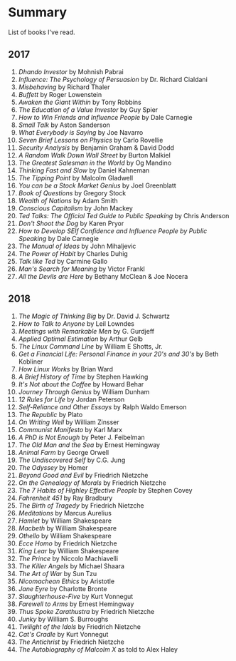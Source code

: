 # Summary
List of books I've read.

## 2017
1. *Dhando Investor* by Mohnish Pabrai
2. *Influence: The Psychology of Persuasion* by Dr. Richard Cialdani
3. *Misbehaving* by Richard Thaler
4. *Buffett* by Roger Lowenstein
5. *Awaken the Giant Within* by Tony Robbins
6. *The Education of a Value Investor* by Guy Spier
7. *How to Win Friends and Influence People* by Dale Carnegie
8. *Small Talk* by Aston Sanderson
9. *What Everybody is Saying* by Joe Navarro
10. *Seven Brief Lessons on Physics* by Carlo Rovellie
11. *Security Analysis* by Benjamin Graham & David Dodd
12. *A Random Walk Down Wall Street* by Burton Malkiel
13. *The Greatest Salesman in the World* by Og Mandino
14. *Thinking Fast and Slow* by Daniel Kahneman
15. *The Tipping Point* by Malcolm Gladwell
16. *You can be a Stock Market Genius* by Joel Greenblatt
17. *Book of Questions* by Gregory Stock
18. *Wealth of Nations* by Adam Smith
19. *Conscious Capitalism* by John Mackey
20. *Ted Talks: The Official Ted Guide to Public Speaking* by Chris Anderson
21. *Don't Shoot the Dog* by Karen Pryor
22. *How to Develop SElf Confidence and Influence People by Public Speaking* by Dale Carnegie
23. *The Manual of Ideas* by John Mihaljevic
24. *The Power of Habit* by Charles Duhig
25. *Talk like Ted* by Carmine Gallo
26. *Man's Search for Meaning* by Victor Frankl
27. *All the Devils are Here* by Bethany McClean & Joe Nocera

## 2018
1. *The Magic of Thinking Big* by Dr. David J. Schwartz
2. *How to Talk to Anyone* by Leil Lowndes
3. *Meetings with Remarkable Men* by G. Gurdjeff
4. *Applied Optimal Estimation* by Arthur Gelb
5. *The Linux Command Line* by William E Shotts, Jr.
6. *Get a Financial Life: Personal Finance in your 20's and 30's* by Beth Kobliner
7. *How Linux Works* by Brian Ward
8. *A Brief History of Time* by Stephen Hawking
9. *It's Not about the Coffee* by Howard Behar
10. *Journey Through Genius* by William Dunham
11. *12 Rules for Life* by Jordan Peterson
12. *Self-Reliance and Other Essays* by Ralph Waldo Emerson
13. *The Republic* by Plato
14. *On Writing Well* by William Zinsser
15. *Communist Manifesto* by Karl Marx
16. *A PhD is Not Enough* by Peter J. Feibelman
17. *The Old Man and the Sea* by Ernest Hemingway
18. *Animal Farm* by George Orwell
19. *The Undiscovered Self* by C.G. Jung
20. *The Odyssey* by Homer
21. *Beyond Good and Evil* by Friedrich Nietzche
22. *On the Genealogy of Morals* by Friedrich Nietzche
23. *The 7 Habits of Highley Effective People* by Stephen Covey
24. *Fahrenheit 451* by Ray Bradbury
25. *The Birth of Tragedy* by Friedrich Nietzche
26. *Meditations* by Marcus Aurelius
27. *Hamlet* by William Shakespeare
28. *Macbeth* by William Shakespeare
29. *Othello* by William Shakespeare
30. *Ecce Homo* by Friedrich Nietzche
31. *King Lear* by William Shakespeare
32. *The Prince* by Niccolo Machiavelli
33. *The Killer Angels* by Michael Shaara
34. *The Art of War* by Sun Tzu
35. *Nicomachean Ethics* by Aristotle
36. *Jane Eyre* by Charlotte Bronte
37. *Slaughterhouse-Five* by Kurt Vonnegut
38. *Farewell to Arms* by Ernest Hemingway
39. *Thus Spoke Zarathustra* by Friedrich Nietzche
40. *Junky* by William S. Burroughs
41. *Twilight of the Idols* by Friedrich Nietzche
42. *Cat's Cradle* by Kurt Vonnegut
43. *The Antichrist* by Friedrich Nietzche
44. *The Autobiography of Malcolm X* as told to Alex Haley
